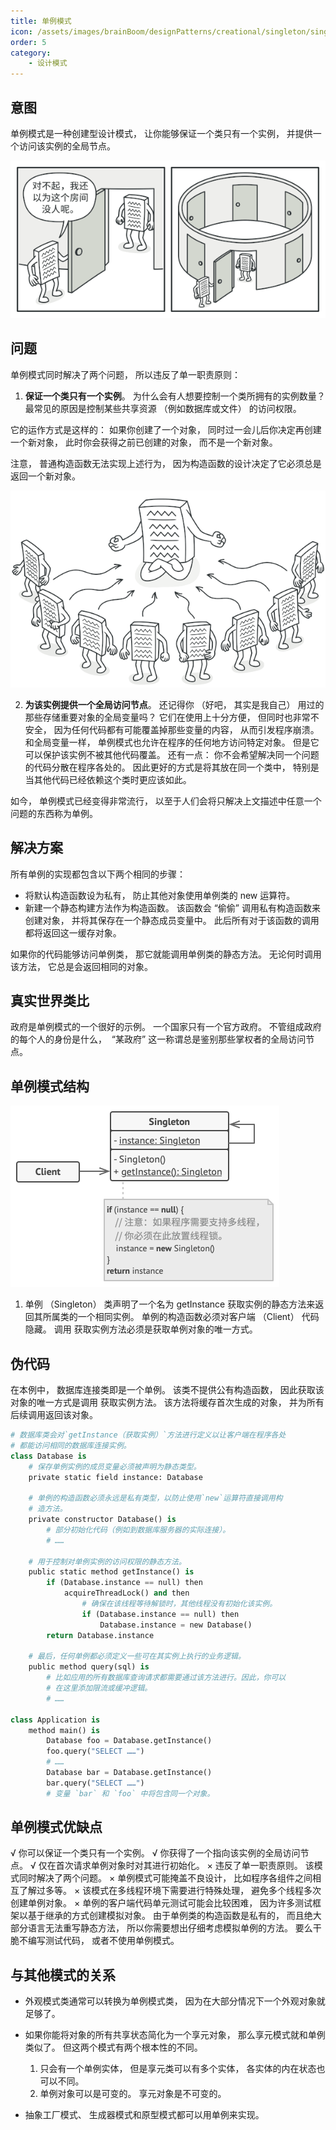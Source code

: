 ```yaml
---
title: 单例模式
icon: /assets/images/brainBoom/designPatterns/creational/singleton/singleton-mini.png
order: 5
category:
    - 设计模式
---
```


## 意图

单例模式是一种创建型设计模式， 让你能够保证一个类只有一个实例， 并提供一个访问该实例的全局节点。

![](../../../../.vuepress/public/assets/images/brainBoom/designPatterns/creational/singleton/singleton-comic-1-zh.png)

## 问题

单例模式同时解决了两个问题， 所以违反了单一职责原则：

1. **保证一个类只有一个实例**。 为什么会有人想要控制一个类所拥有的实例数量？ 最常见的原因是控制某些共享资源 （例如数据库或文件） 的访问权限。

它的运作方式是这样的： 如果你创建了一个对象， 同时过一会儿后你决定再创建一个新对象， 此时你会获得之前已创建的对象， 而不是一个新对象。

注意， 普通构造函数无法实现上述行为， 因为构造函数的设计决定了它必须总是返回一个新对象。

![客户端甚至可能没有意识到它们一直都在使用同一个对象](../../../../.vuepress/public/assets/images/brainBoom/designPatterns/creational/singleton/singleton.png)

2. **为该实例提供一个全局访问节点**。 还记得你 （好吧， 其实是我自己） 用过的那些存储重要对象的全局变量吗？ 它们在使用上十分方便， 但同时也非常不安全， 因为任何代码都有可能覆盖掉那些变量的内容， 从而引发程序崩溃。
   和全局变量一样， 单例模式也允许在程序的任何地方访问特定对象。 但是它可以保护该实例不被其他代码覆盖。
   还有一点： 你不会希望解决同一个问题的代码分散在程序各处的。 因此更好的方式是将其放在同一个类中， 特别是当其他代码已经依赖这个类时更应该如此。

如今， 单例模式已经变得非常流行， 以至于人们会将只解决上文描述中任意一个问题的东西称为单例。

## 解决方案

所有单例的实现都包含以下两个相同的步骤：

-   将默认构造函数设为私有， 防止其他对象使用单例类的 new 运算符。
-   新建一个静态构建方法作为构造函数。 该函数会 “偷偷” 调用私有构造函数来创建对象， 并将其保存在一个静态成员变量中。 此后所有对于该函数的调用都将返回这一缓存对象。

如果你的代码能够访问单例类， 那它就能调用单例类的静态方法。 无论何时调用该方法， 它总是会返回相同的对象。

## 真实世界类比

政府是单例模式的一个很好的示例。 一个国家只有一个官方政府。 不管组成政府的每个人的身份是什么， ​ “某政府” 这一称谓总是鉴别那些掌权者的全局访问节点。

## 单例模式结构

![](../../../../.vuepress/public/assets/images/brainBoom/designPatterns/creational/singleton/structure-zh.png)

1. 单例 （Singleton） 类声明了一个名为 get­Instance 获取实例的静态方法来返回其所属类的一个相同实例。
   单例的构造函数必须对客户端 （Client） 代码隐藏。 调用 获取实例方法必须是获取单例对象的唯一方式。

## 伪代码
在本例中， 数据库连接类即是一个单例。 该类不提供公有构造函数， 因此获取该对象的唯一方式是调用 获取实例方法。 该方法将缓存首次生成的对象， 并为所有后续调用返回该对象。
```py
# 数据库类会对`getInstance（获取实例）`方法进行定义以让客户端在程序各处
# 都能访问相同的数据库连接实例。
class Database is
    # 保存单例实例的成员变量必须被声明为静态类型。
    private static field instance: Database

    # 单例的构造函数必须永远是私有类型，以防止使用`new`运算符直接调用构
    # 造方法。
    private constructor Database() is
        # 部分初始化代码（例如到数据库服务器的实际连接）。
        # ……

    # 用于控制对单例实例的访问权限的静态方法。
    public static method getInstance() is
        if (Database.instance == null) then
            acquireThreadLock() and then
                # 确保在该线程等待解锁时，其他线程没有初始化该实例。
                if (Database.instance == null) then
                    Database.instance = new Database()
        return Database.instance

    # 最后，任何单例都必须定义一些可在其实例上执行的业务逻辑。
    public method query(sql) is
        # 比如应用的所有数据库查询请求都需要通过该方法进行。因此，你可以
        # 在这里添加限流或缓冲逻辑。
        # ……

class Application is
    method main() is
        Database foo = Database.getInstance()
        foo.query("SELECT ……")
        # ……
        Database bar = Database.getInstance()
        bar.query("SELECT ……")
        # 变量 `bar` 和 `foo` 中将包含同一个对象。
```

## 单例模式优缺点

√ 你可以保证一个类只有一个实例。
√ 你获得了一个指向该实例的全局访问节点。
√ 仅在首次请求单例对象时对其进行初始化。
× 违反了单一职责原则。 该模式同时解决了两个问题。
× 单例模式可能掩盖不良设计， 比如程序各组件之间相互了解过多等。
× 该模式在多线程环境下需要进行特殊处理， 避免多个线程多次创建单例对象。
× 单例的客户端代码单元测试可能会比较困难， 因为许多测试框架以基于继承的方式创建模拟对象。 由于单例类的构造函数是私有的， 而且绝大部分语言无法重写静态方法， 所以你需要想出仔细考虑模拟单例的方法。 要么干脆不编写测试代码， 或者不使用单例模式。

## 与其他模式的关系

-   外观模式类通常可以转换为单例模式类， 因为在大部分情况下一个外观对象就足够了。

-   如果你能将对象的所有共享状态简化为一个享元对象， 那么享元模式就和单例类似了。 但这两个模式有两个根本性的不同。
    1. 只会有一个单例实体， 但是享元类可以有多个实体， 各实体的内在状态也可以不同。
    2. 单例对象可以是可变的。 享元对象是不可变的。
-   抽象工厂模式、 生成器模式和原型模式都可以用单例来实现。
